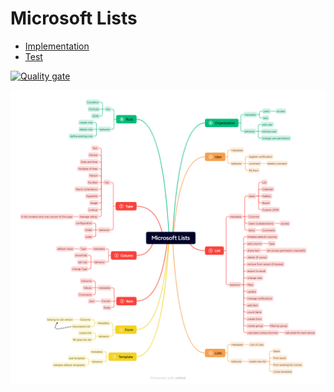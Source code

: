 # Microsoft Lists

- [Implementation](./src/main/java)
- [Test](./src/test/java)

[![Quality gate](https://sonarcloud.io/api/project_badges/quality_gate?project=baorlys_MicrosoftLists2)](https://sonarcloud.io/summary/new_code?id=baorlys_MicrosoftLists2)


![img](Microsoft-Lists.png)